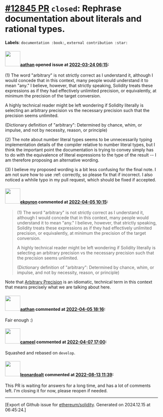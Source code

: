 # [\#12845 PR](https://github.com/ethereum/solidity/pull/12845) `closed`: Rephrase documentation about literals and rational types.
**Labels**: `documentation :book:`, `external contribution :star:`


#### <img src="https://avatars.githubusercontent.com/u/24279435?v=4" width="50">[aathan](https://github.com/aathan) opened issue at [2022-03-24 06:15](https://github.com/ethereum/solidity/pull/12845):

(1) The word "arbitrary" is not strictly correct as I understand it, although I would concede that in this context, many people would understand it to mean "any." I believe, however, that strictly speaking, Solidity treats these expressions as if they had effectively unlimited precision, or equivalently, at minimum the precision of the target conversion.

A highly technical reader might be left wondering if Solidity literally is selecting an arbitrary precision vs the necessary precision such that the precision seems unlimited.

(Dictionary definition of "arbitrary": Determined by chance, whim, or impulse, and not by necessity, reason, or principle)

(2) The note about number literal types seems to be unnecessarily typing implementation details of the compiler relative to number literal types, but I think the important point the documentation is trying to convey simply has to do with the equivalence of literal expressions to the type of the result -- I am therefore proposing an alternative wording.

(3) I believe my proposed wording is a bit less confusing for the final note. I am not sure how to use :ref: correctly, so please fix that if incorrect. I also noticed a whhile typo in my pull request, which should be fixed if accepted.

#### <img src="https://avatars.githubusercontent.com/u/1347491?v=4" width="50">[ekpyron](https://github.com/ekpyron) commented at [2022-04-05 10:15](https://github.com/ethereum/solidity/pull/12845#issuecomment-1088521433):

> (1) The word "arbitrary" is not strictly correct as I understand it, although I would concede that in this context, many people would understand it to mean "any." I believe, however, that strictly speaking, Solidity treats these expressions as if they had effectively unlimited precision, or equivalently, at minimum the precision of the target conversion.
> 
> A highly technical reader might be left wondering if Solidity literally is selecting an arbitrary precision vs the necessary precision such that the precision seems unlimited.
> 
> (Dictionary definition of "arbitrary": Determined by chance, whim, or impulse, and not by necessity, reason, or principle)
> 

Note that [Arbitrary Precision](https://en.wikipedia.org/wiki/Arbitrary-precision_arithmetic) is an idiomatic, technical term in this context that means precisely what we are talking about here.

#### <img src="https://avatars.githubusercontent.com/u/24279435?v=4" width="50">[aathan](https://github.com/aathan) commented at [2022-04-05 18:16](https://github.com/ethereum/solidity/pull/12845#issuecomment-1089143416):

Fair enough :)

#### <img src="https://avatars.githubusercontent.com/u/137030?v=4" width="50">[cameel](https://github.com/cameel) commented at [2022-04-07 17:00](https://github.com/ethereum/solidity/pull/12845#issuecomment-1091985478):

Squashed and rebased on `develop`.

#### <img src="https://avatars.githubusercontent.com/u/504195?u=ce2facd14af9fd474ebff49f0d44891f56f7500f&v=4" width="50">[leonardoalt](https://github.com/leonardoalt) commented at [2022-08-13 11:39](https://github.com/ethereum/solidity/pull/12845#issuecomment-1214143151):

This PR is waiting for answers for a long time, and has a lot of comments left. I'm closing it for now, please reopen if needed.


-------------------------------------------------------------------------------



[Export of Github issue for [ethereum/solidity](https://github.com/ethereum/solidity). Generated on 2024.12.15 at 06:45:24.]

